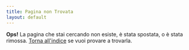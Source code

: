 ```yaml
---
title: Pagina non Trovata
layout: default
---
```


**Ops!** La pagina che stai cercando non esiste, è stata spostata, o è stata rimossa. [Torna all'indice](www.dungeonworld.it) se vuoi provare a trovarla.